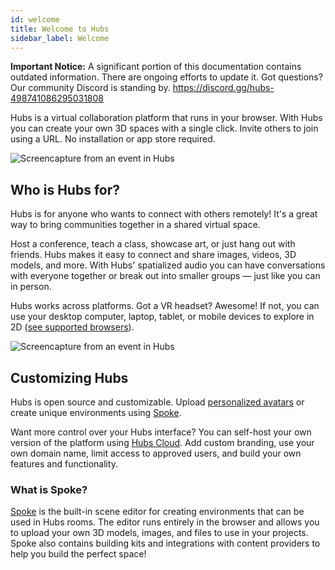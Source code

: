 ```yaml
---
id: welcome
title: Welcome to Hubs
sidebar_label: Welcome
---
```


**Important Notice:** A significant portion of this documentation contains outdated information.  There are ongoing efforts to update it.  Got questions?  Our community Discord is standing by.  https://discord.gg/hubs-498741086295031808

Hubs is a virtual collaboration platform that runs in your browser. With Hubs you can create your own 3D spaces with a single click. Invite others to join using a URL. No installation or app store required.

![Screencapture from an event in Hubs](img/hubs-business.jpeg)

## Who is Hubs for?

Hubs is for anyone who wants to connect with others remotely! It's a great way to bring communities together in a shared virtual space.

Host a conference, teach a class, showcase art, or just hang out with friends. Hubs makes it easy to connect and share images, videos, 3D models, and more. With Hubs' spatialized audio you can have conversations with everyone together or break out into smaller groups &mdash; just like you can in person.

Hubs works across platforms. Got a VR headset? Awesome! If not, you can use your desktop computer, laptop, tablet, or mobile devices to explore in 2D ([see supported browsers](hubs-create-join-rooms.html#for-2d-experience)).

![Screencapture from an event in Hubs](img/hubs-scenes3.jpeg)

## Customizing Hubs

Hubs is open source and customizable. Upload [personalized avatars](intro-avatars.html) or create unique environments using [Spoke](intro-spoke.html).

Want more control over your Hubs interface? You can self-host your own version of the platform using [Hubs Cloud](hubs-cloud-intro.html). Add custom branding, use your own domain name, limit access to approved users, and build your own features and functionality.

### What is Spoke?

[Spoke](intro-spoke.html) is the built-in scene editor for creating environments that can be used in Hubs rooms. The editor runs entirely in the browser and allows you to upload your own 3D models, images, and files to use in your projects. Spoke also contains building kits and integrations with content providers to help you build the perfect space!
